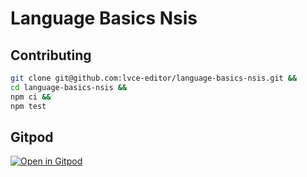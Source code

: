 # Language Basics Nsis

## Contributing

```sh
git clone git@github.com:lvce-editor/language-basics-nsis.git &&
cd language-basics-nsis &&
npm ci &&
npm test
```

## Gitpod

[![Open in Gitpod](https://gitpod.io/button/open-in-gitpod.svg)](https://gitpod.io/#https://github.com/lvce-editor/language-basics-nsis)
